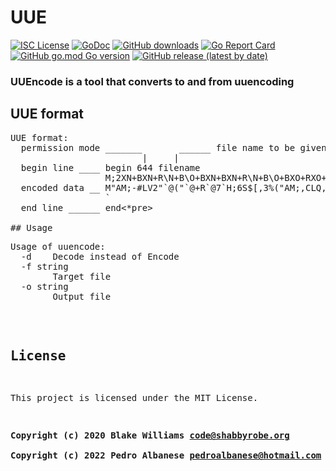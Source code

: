 # UUE
[![ISC License](http://img.shields.io/badge/license-ISC-blue.svg)](https://github.com/pedroalbanese/uuencode/blob/master/LICENSE.md) 
[![GoDoc](https://godoc.org/github.com/pedroalbanese/uuencode?status.png)](http://godoc.org/github.com/pedroalbanese/uuencode)
[![GitHub downloads](https://img.shields.io/github/downloads/pedroalbanese/uuencode/total.svg?logo=github&logoColor=white)](https://github.com/pedroalbanese/uuencode/releases)
[![Go Report Card](https://goreportcard.com/badge/github.com/pedroalbanese/uuencode)](https://goreportcard.com/report/github.com/pedroalbanese/uuencode)
[![GitHub go.mod Go version](https://img.shields.io/github/go-mod/go-version/pedroalbanese/uuencode)](https://golang.org)
[![GitHub release (latest by date)](https://img.shields.io/github/v/release/pedroalbanese/uuencode)](https://github.com/pedroalbanese/uuencode/releases)  
### UUEncode is a tool that converts to and from uuencoding

## UUE format
<pre>UUE format:
  permission mode _______       ______ file name to be given to decoded file
                         |     |
  begin line ____ begin 644 filename
                  M;2XN+BXN+R\N+B\O+BXN+BXN+R\N+B\O+BXO+RXO+RXN+B\ON+B\O+BXN
  encoded data __ M"AM;-#LV2"`@("`@+R`@7`H;6S$[,3%("AM;,CLQ,4@@("`@<("\*&ULS
                  `
  end line ______ end<*pre>
  
## Usage
<pre>
Usage of uuencode:
  -d    Decode instead of Encode
  -f string
        Target file
  -o string
        Output file</pre>
 
## License
This project is licensed under the MIT License. 
 
**Copyright (c) 2020 Blake Williams <code@shabbyrobe.org>**  
**Copyright (c) 2022 Pedro Albanese <pedroalbanese@hotmail.com>**
